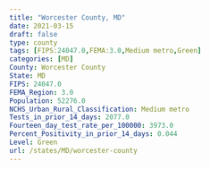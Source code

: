 ```yaml
---
title: "Worcester County, MD"
date: 2021-03-15
draft: false
type: county
tags: [FIPS:24047.0,FEMA:3.0,Medium metro,Green]
categories: [MD]
County: Worcester County
State: MD
FIPS: 24047.0
FEMA_Region: 3.0
Population: 52276.0
NCHS_Urban_Rural_Classification: Medium metro
Tests_in_prior_14_days: 2077.0
Fourteen_day_test_rate_per_100000: 3973.0
Percent_Positivity_in_prior_14_days: 0.044
Level: Green
url: /states/MD/worcester-county
---
```



